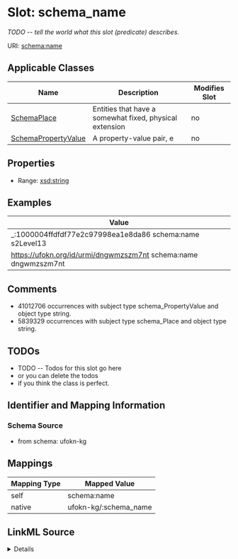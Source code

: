 

# Slot: schema_name


_TODO -- tell the world what this slot (predicate) describes._





URI: [schema:name](https://schema.org/name)



<!-- no inheritance hierarchy -->





## Applicable Classes

| Name | Description | Modifies Slot |
| --- | --- | --- |
| [SchemaPlace](../classes/SchemaPlace.md) | Entities that have a somewhat fixed, physical extension |  no  |
| [SchemaPropertyValue](../classes/SchemaPropertyValue.md) | A property-value pair, e |  no  |







## Properties

* Range: [xsd:string](http://www.w3.org/2001/XMLSchema#string)






## Examples

| Value |
| --- |
| _:1000004ffdfdf77e2c97998ea1e8da86 schema:name s2Level13 |
| https://ufokn.org/id/urmi/dngwmzszm7nt schema:name dngwmzszm7nt |

## Comments

* 41012706 occurrences with subject type schema_PropertyValue and object type string.
* 5839329 occurrences with subject type schema_Place and object type string.

## TODOs

* TODO -- Todos for this slot go here
* or you can delete the todos
* if you think the class is perfect.

## Identifier and Mapping Information







### Schema Source


* from schema: ufokn-kg




## Mappings

| Mapping Type | Mapped Value |
| ---  | ---  |
| self | schema:name |
| native | ufokn-kg/:schema_name |




## LinkML Source

<details>
```yaml
name: schema_name
description: TODO -- tell the world what this slot (predicate) describes.
todos:
- TODO -- Todos for this slot go here
- or you can delete the todos
- if you think the class is perfect.
comments:
- 41012706 occurrences with subject type schema_PropertyValue and object type string.
- 5839329 occurrences with subject type schema_Place and object type string.
examples:
- value: _:1000004ffdfdf77e2c97998ea1e8da86 schema:name s2Level13
- value: https://ufokn.org/id/urmi/dngwmzszm7nt schema:name dngwmzszm7nt
from_schema: ufokn-kg
rank: 1000
slot_uri: schema:name
alias: schema_name
domain_of:
- schema_Place
- schema_PropertyValue
range: string

```
</details>